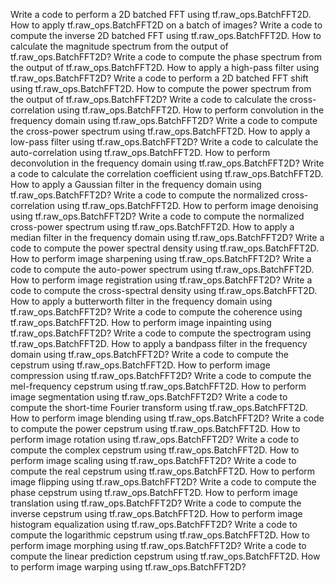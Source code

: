 Write a code to perform a 2D batched FFT using tf.raw_ops.BatchFFT2D.
How to apply tf.raw_ops.BatchFFT2D on a batch of images?
Write a code to compute the inverse 2D batched FFT using tf.raw_ops.BatchFFT2D.
How to calculate the magnitude spectrum from the output of tf.raw_ops.BatchFFT2D?
Write a code to compute the phase spectrum from the output of tf.raw_ops.BatchFFT2D.
How to apply a high-pass filter using tf.raw_ops.BatchFFT2D?
Write a code to perform a 2D batched FFT shift using tf.raw_ops.BatchFFT2D.
How to compute the power spectrum from the output of tf.raw_ops.BatchFFT2D?
Write a code to calculate the cross-correlation using tf.raw_ops.BatchFFT2D.
How to perform convolution in the frequency domain using tf.raw_ops.BatchFFT2D?
Write a code to compute the cross-power spectrum using tf.raw_ops.BatchFFT2D.
How to apply a low-pass filter using tf.raw_ops.BatchFFT2D?
Write a code to calculate the auto-correlation using tf.raw_ops.BatchFFT2D.
How to perform deconvolution in the frequency domain using tf.raw_ops.BatchFFT2D?
Write a code to calculate the correlation coefficient using tf.raw_ops.BatchFFT2D.
How to apply a Gaussian filter in the frequency domain using tf.raw_ops.BatchFFT2D?
Write a code to compute the normalized cross-correlation using tf.raw_ops.BatchFFT2D.
How to perform image denoising using tf.raw_ops.BatchFFT2D?
Write a code to compute the normalized cross-power spectrum using tf.raw_ops.BatchFFT2D.
How to apply a median filter in the frequency domain using tf.raw_ops.BatchFFT2D?
Write a code to compute the power spectral density using tf.raw_ops.BatchFFT2D.
How to perform image sharpening using tf.raw_ops.BatchFFT2D?
Write a code to compute the auto-power spectrum using tf.raw_ops.BatchFFT2D.
How to perform image registration using tf.raw_ops.BatchFFT2D?
Write a code to compute the cross-spectral density using tf.raw_ops.BatchFFT2D.
How to apply a butterworth filter in the frequency domain using tf.raw_ops.BatchFFT2D?
Write a code to compute the coherence using tf.raw_ops.BatchFFT2D.
How to perform image inpainting using tf.raw_ops.BatchFFT2D?
Write a code to compute the spectrogram using tf.raw_ops.BatchFFT2D.
How to apply a bandpass filter in the frequency domain using tf.raw_ops.BatchFFT2D?
Write a code to compute the cepstrum using tf.raw_ops.BatchFFT2D.
How to perform image compression using tf.raw_ops.BatchFFT2D?
Write a code to compute the mel-frequency cepstrum using tf.raw_ops.BatchFFT2D.
How to perform image segmentation using tf.raw_ops.BatchFFT2D?
Write a code to compute the short-time Fourier transform using tf.raw_ops.BatchFFT2D.
How to perform image blending using tf.raw_ops.BatchFFT2D?
Write a code to compute the power cepstrum using tf.raw_ops.BatchFFT2D.
How to perform image rotation using tf.raw_ops.BatchFFT2D?
Write a code to compute the complex cepstrum using tf.raw_ops.BatchFFT2D.
How to perform image scaling using tf.raw_ops.BatchFFT2D?
Write a code to compute the real cepstrum using tf.raw_ops.BatchFFT2D.
How to perform image flipping using tf.raw_ops.BatchFFT2D?
Write a code to compute the phase cepstrum using tf.raw_ops.BatchFFT2D.
How to perform image translation using tf.raw_ops.BatchFFT2D?
Write a code to compute the inverse cepstrum using tf.raw_ops.BatchFFT2D.
How to perform image histogram equalization using tf.raw_ops.BatchFFT2D?
Write a code to compute the logarithmic cepstrum using tf.raw_ops.BatchFFT2D.
How to perform image morphing using tf.raw_ops.BatchFFT2D?
Write a code to compute the linear prediction cepstrum using tf.raw_ops.BatchFFT2D.
How to perform image warping using tf.raw_ops.BatchFFT2D?